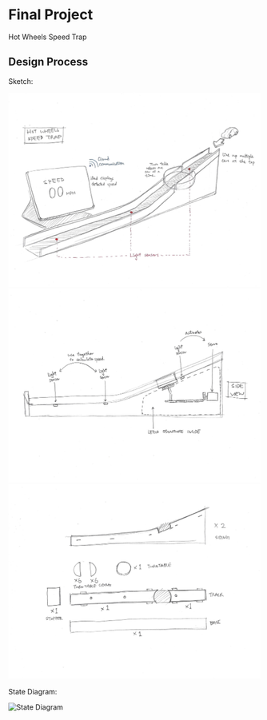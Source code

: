 # Final Project

Hot Wheels Speed Trap

## Design Process

Sketch:

![sketch1](./sketch1.jpg)
![sketch2](./sketch2.jpg)
![sketch3](./sketch3.jpg)

State Diagram:

![State Diagram](./State_diagram.jpg)
